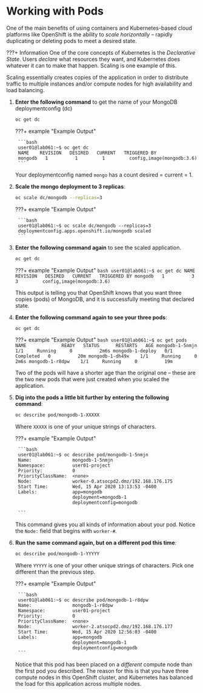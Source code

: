 # Working with Pods

One of the main benefits of using containers and Kubernetes-based cloud platforms like OpenShift is the ability to *scale horizontally* – rapidly duplicating or deleting pods to meet a desired state.

???+ Information
    One of the core concepts of Kubernetes is the *Declarative State*. Users *declare* what resources they want, and Kubernetes does whatever it can to make that happen. Scaling is one example of this.

Scaling essentially creates copies of the application in order to distribute traffic to multiple instances and/or compute nodes for high availability and load balancing.

1. **Enter the following command** to get the name of your MongoDB deploymentconfig (dc)

    ```bash
    oc get dc
    ```

    ???+ example "Example Output"

        ```bash
        user01@lab061:~$ oc get dc
        NAME    REVISION   DESIRED   CURRENT   TRIGGERED BY
        mongodb   1          1         1         config,image(mongodb:3.6)
        ```

    Your deploymentconfig named `mongo` has a count desired = current = 1.

1. **Scale the mongo deployment to 3 replicas**:

    ```bash
    oc scale dc/mongodb --replicas=3
    ```

    ???+ example "Example Output"

        ```bash
        user01@lab061:~$ oc scale dc/mongodb --replicas=3
        deploymentconfig.apps.openshift.io/mongodb scaled
        ```

1. **Enter the following command again** to see the scaled application.

    ```bash
    oc get dc
    ```

    ???+ example "Example Output"
        ```bash
        user01@lab061:~$ oc get dc
        NAME    REVISION   DESIRED   CURRENT   TRIGGERED BY
        mongodb   1          3         3         config,image(mongodb:3.6)
        ```

    This output is telling you that OpenShift knows that you want three copies (pods) of MongoDB, and it is successfully meeting that declared state.

1. **Enter the following command again to see your three pods**:

    ```bash
    oc get dc
    ```

    ???+ example "Example Output"
        ```bash
        user01@lab061:~$ oc get pods
        NAME             READY   STATUS      RESTARTS   AGE
        mongodb-1-5nmjn    1/1     Running     0          2m6s
        mongodb-1-deploy   0/1     Completed   0          20m
        mongodb-1-dh49x    1/1     Running     0          2m6s
        mongodb-1-r8dpw    1/1     Running     0          19m
        ```

    Two of the pods will have a shorter age than the original one – these are the two new pods that were just created when you scaled the application.

1. **Dig into the pods a little bit further by entering the following command**:

    ```bash
    oc describe pod/mongodb-1-XXXXX
    ```

    Where `XXXXX` is one of your unique strings of characters.

    ???+ example "Example Output"

        ```bash
        user01@lab061:~$ oc describe pod/mongodb-1-5nmjn
        Name:               mongodb-1-5nmjn
        Namespace:          user01-project
        Priority:           0
        PriorityClassName:  <none>
        Node:               worker-0.atsocpd2.dmz/192.168.176.175
        Start Time:         Wed, 15 Apr 2020 13:13:53 -0400
        Labels:             app=mongodb
                            deployment=mongodb-1
                            deploymentconfig=mongodb

        ```

    This command gives you all kinds of information about your pod. Notice the `Node:` field that begins with `worker-#`.

1. **Run the same command again, but on a different pod this time**:

    ```bash
    oc describe pod/mongodb-1-YYYYY
    ```

    Where `YYYYY` is one of your other unique strings of characters. Pick one different than the previous step.

    ???+ example "Example Output"

        ```bash
        user01@lab061:~$ oc describe pod/mongodb-1-r8dpw
        Name:               mongodb-1-r8dpw
        Namespace:          user01-project
        Priority:           0
        PriorityClassName:  <none>
        Node:               worker-2.atsocpd2.dmz/192.168.176.177
        Start Time:         Wed, 15 Apr 2020 12:56:03 -0400
        Labels:             app=mongodb
                            deployment=mongodb-1
                            deploymentconfig=mongodb
        ```

    Notice that this pod has been placed on a *different* compute node than the first pod you described. The reason for this is that you have three compute nodes in this OpenShift cluster, and Kubernetes has balanced the load for this application across multiple nodes.
